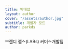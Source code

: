 ```yaml
---
title: 박대섭
layout: author
cover: "/assets/author.jpg"
subtitle: 개발자 모드
author: parkds
---
```


브랜디 랩스(LABs) 커머스개발팀
